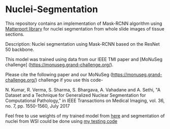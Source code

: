# Nuclei-Segmentation
This repository contains an implementation of Mask-RCNN algorithm using [Matterport library](https://github.com/matterport/Mask_RCNN)
for nuclei segmentation from whole slide images of tissue sections. 

Description: Nuclei segmentation using Mask-RCNN based on the ResNet 50 backbone.

This model was trained using data from our IEEE TMI paper and [MoNuSeg challenge] (https://monuseg.grand-challenge.org/).

Please cite the following paper and our MoNuSeg (https://monuseg.grand-challenge.org/) challenge if you use this code-

N. Kumar, R. Verma, S. Sharma, S. Bhargava, A. Vahadane and A. Sethi, "A Dataset and a Technique for Generalized Nuclear Segmentation for Computational Pathology," in IEEE Transactions on Medical Imaging, vol. 36, no. 7, pp. 1550-1560, July 2017

Feel free to use weights of my trained model from [here](https://drive.google.com/open?id=16oPaebQnZCMzEsEGvhSVPMvEhbKJPATQ) and segmentation of nuclei from WSI could be done using [my testing code](https://github.com/ruchikaverma-iitg/Nuclei-Segmentation/blob/master/ru_nuc_seg.ipynb)

